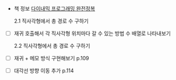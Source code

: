 - 책 정보
  [다이내믹 프로그래밍 완전정복](https://search.naver.com/search.naver?sm=tab_hty.top&where=nexearch&query=%EB%8B%A4%EC%9D%B4%EB%82%B4%EB%AF%B9+%ED%94%84%EB%A1%9C%EA%B7%B8%EB%9E%98%EB%B0%8D+%EC%99%84%EC%A0%84%EC%A0%95%EB%B3%B5&oquery=%EB%8B%A4%EC%9D%B4%EB%82%B4%EB%AF%B9+%ED%94%84%EB%A1%9C%EA%B7%B8%EB%9E%98%EB%B0%8D+%EC%99%84%EC%A0%84%EC%A0%95%EB%B3%B5%3A%EB%B9%A0%EB%A5%B4%EA%B3%A0+%EC%9A%B0%EC%95%84%ED%95%9C+%EC%83%81%ED%96%A5%EC%8B%9D+%EB%AC%B8%EC%A0%9C+%ED%92%80%EC%9D%B4%EB%B2%95&tqi=hGcmOwp0Yihssl%2BLdJVssssstaG-053808)

  2.1 직사각형에서 총 경로 수 구하기

* [ ] 재귀 호출해서 각 직사각형 위치마다 갈 수 있는 방법 수 배열로 나타내보기

  2.2 직사각형에서 총 경로 수 구하기

* [ ] 재귀 + 메모 방식 구현해보기 p.109
* [ ] 대각선 방향 이동 추가 p.114
